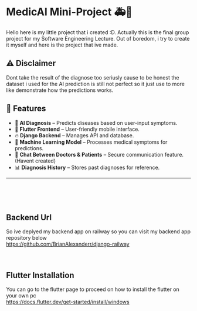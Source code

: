 # MedicAI Mini-Project 🚑🤖
Hello here is my little project that i created :D. Actually this is the final group project for my Software Engineering Lecture. Out of boredom, i try to create it myself and here is the project that ive made.

## ⚠ Disclaimer
Dont take the result of the diagnose too seriusly cause to be honest the dataset i used for the AI prediction is still not perfect so it just use to more like demonstrate how the predictions works. 

## 📌 Features
- 🏥 **AI Diagnosis** – Predicts diseases based on user-input symptoms.
- 📱 **Flutter Frontend** – User-friendly mobile interface.
- 🔥 **Django Backend** – Manages API and database.
- 🔬 **Machine Learning Model** – Processes medical symptoms for predictions.
- 💬 **Chat Between Doctors & Patients** – Secure communication feature. (Havent created)  
- 📊 **Diagnosis History** – Stores past diagnoses for reference.

---

<br><br><br>
## Backend Url
So ive deplyed my backend app on railway so you can visit my backend app repository below <br>
https://github.com/BrianAlexanderr/django-railway <br><br><br>
## Flutter Installation
You can go to the flutter page to proceed on how to install the flutter on your own pc <br>
https://docs.flutter.dev/get-started/install/windows <br><br><br>
## 



